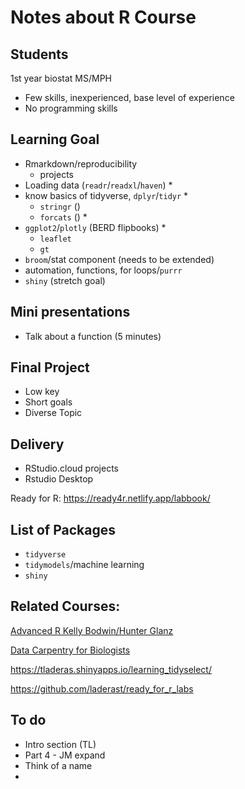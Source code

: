 # Notes about R Course

## Students

1st year biostat MS/MPH

- Few skills, inexperienced, base level of experience
- No programming skills

## Learning Goal 

- Rmarkdown/reproducibility
    - projects
- Loading data (`readr`/`readxl`/`haven`) *
- know basics of tidyverse, `dplyr`/`tidyr` *
    - `stringr` ()
    - `forcats` () *
- `ggplot2`/`plotly` (BERD flipbooks) *
    - `leaflet`
    - `gt`
- `broom`/stat component (needs to be extended)
- automation, functions, for loops/`purrr`
- `shiny` (stretch goal)

## Mini presentations

- Talk about a function (5 minutes)

## Final Project

- Low key 
- Short goals
- Diverse Topic

## Delivery

- RStudio.cloud projects
- Rstudio Desktop

Ready for R: https://ready4r.netlify.app/labbook/

## List of Packages

- `tidyverse`
- `tidymodels`/machine learning
- `shiny`

## Related Courses:

[Advanced R Kelly Bodwin/Hunter Glanz](https://cal-poly-advanced-r.github.io/STAT-431/)

[Data Carpentry for Biologists](https://datacarpentry.org/semester-biology/)

https://tladeras.shinyapps.io/learning_tidyselect/

https://github.com/laderast/ready_for_r_labs

## To do

- Intro section (TL)
- Part 4 - JM expand
- Think of a name
- 

